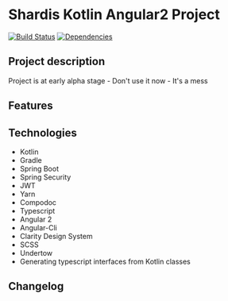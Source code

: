 # Shardis Kotlin Angular2 Project

[![Build Status](https://travis-ci.org/shardis/shardis-kotlin-angular2.svg?branch=master)](https://travis-ci.org/shardis/shardis-kotlin-angular2)
[![Dependencies](https://david-dm.org/shardis/shardis-kotlin-angular2.svg)](https://david-dm.org/shardis/shardis-kotlin-angular2)


## Project description

Project is at early alpha stage - Don't use it now - It's a mess

## Features

## Technologies
* Kotlin
* Gradle
* Spring Boot
* Spring Security
* JWT
* Yarn
* Compodoc
* Typescript
* Angular 2
* Angular-Cli
* Clarity Design System
* SCSS
* Undertow
* Generating typescript interfaces from Kotlin classes

## Changelog
